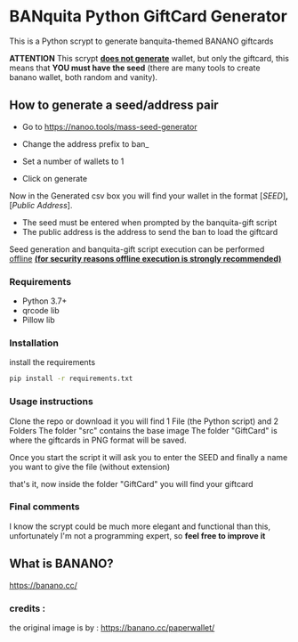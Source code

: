 # BANquita Python GiftCard Generator

This is a Python scrypt to generate banquita-themed BANANO giftcards 

**ATTENTION**
This scrypt **<u>does not generate</u>** wallet, but only the giftcard, this means that **YOU must have the seed** (there are many tools to create banano wallet, both random and vanity).

## How to generate a seed/address pair

- Go to https://nanoo.tools/mass-seed-generator

- Change the address prefix to ban_

- Set a number of wallets to 1

- Click on generate

Now in the Generated csv box you will find your wallet in the format [*SEED*]**,**[*Public Address*].

- The seed must be entered when prompted by the banquita-gift script
- The public address is the address to send the ban to load the giftcard

Seed generation and banquita-gift script execution can be performed <u>offline</u> **<u>(for security reasons offline execution is strongly recommended)</u>**

### Requirements

- Python 3.7+
- qrcode lib
- Pillow lib

### Installation

install the requirements

```sh
pip install -r requirements.txt
```

### Usage instructions 

Clone the repo or download it
you will find 1 File (the Python script) and 2 Folders
The folder "src" contains the base image 
The folder "GiftCard" is where the giftcards in PNG format will be saved.

Once you start the script it will ask you to enter the SEED and finally a name you want to give the file (without extension) 

that's it, now inside the folder "GiftCard" you will find your giftcard 

### Final comments

I know the scrypt could be much more elegant and functional than this, unfortunately I'm not a programming expert, so **feel free to improve it**

## What is BANANO?
https://banano.cc/

### credits :
the original image is by : https://banano.cc/paperwallet/
